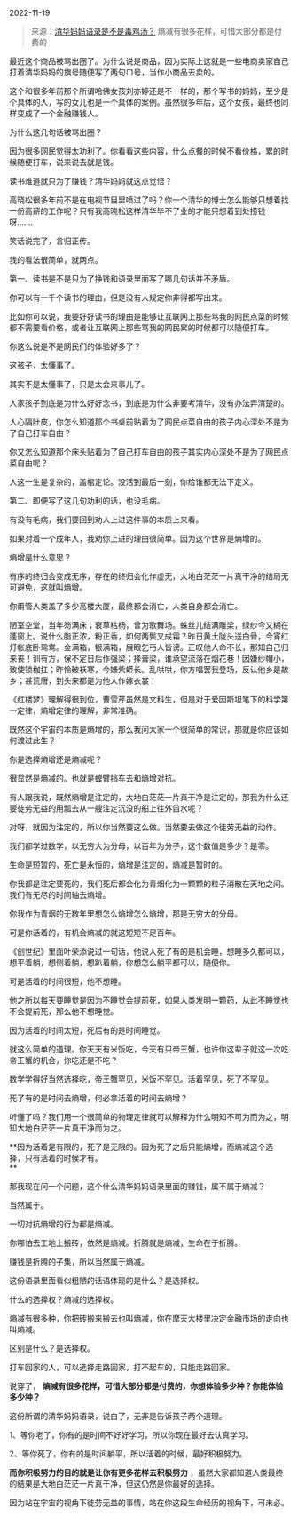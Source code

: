2022-11-19

> 来源：[清华妈妈语录是不是毒鸡汤？](http://mp.weixin.qq.com/s?__biz=MzU0MjYwNDU2Mw==&mid=2247508676&idx=2&sn=c0a2682a2872a7719a5be8bc2f857051&chksm=fb1aceb8cc6d47ae10bb30904df5fbb49186d8a01da99083f4cdcaa0ebb05e656369733d1bf6&scene=27#wechat_redirect)
> 熵减有很多花样，可惜大部分都是付费的

最近这个商品被骂出圈了。为什么说是商品，因为实际上这就是一些电商卖家自己打着清华妈妈的旗号随便写了两句口号，当作小商品去卖的。

这个和很多年前那个所谓哈佛女孩刘亦婷还是不一样的，那个写书的妈妈，至少是个具体的人，写的女儿也是一个具体的案例。虽然很多年后，这个女孩，最终也同样变成了一个金融赚钱人。  

为什么这几句话被骂出圈？  

因为很多网民觉得太功利了。你看看这些内容，什么点餐的时候不看价格，累的时候随便打车，说来说去就是钱。

读书难道就只为了赚钱？清华妈妈就这点觉悟？  

高晓松很多年前不是在电视节目里喷过了吗？你一个清华的博士怎么能够只想着找一份高薪的工作呢？只有我高晓松这样清华毕不了业的才能只想着到处捞钱呀.......

笑话说完了，言归正传。  

我的看法很简单，就两点。

第一、读书是不是只为了挣钱和语录里面写了哪几句话并不矛盾。

你可以有一千个读书的理由，但是没有人规定你非得都写出来。  

比如你可以说，我要好好读书的理由是能够让互联网上那些骂我的网民点菜的时候都不需要看价格，或者让互联网上那些骂我的网民累的时候都可以随便打车。  

你这么说是不是网民们的体验好多了？  

这孩子，太懂事了。

其实不是太懂事了，只是太会来事儿了。  

人家孩子到底是为什么好好念书，到底是为什么非要考清华，没有办法弄清楚的。  

人心隔肚皮，你怎么知道那个书桌前贴着为了网民点菜自由的孩子内心深处不是为了自己打车自由？

你又怎么知道那个床头贴着为了自己打车自由的孩子其实内心深处不是为了网民点菜自由呢？

人这一生是复杂的，盖棺定论。没活到最后一刻，你给谁都无法下定义。  

第二、即便写了这几句功利的话，也没毛病。

有没有毛病，我们要回到劝人上进这件事的本质上来看。  

如果对着一个成年人，我劝你上进的理由很简单。因为这个世界是熵增的。

熵增是什么意思？  

有序的终归会变成无序，存在的终归会化作虚无，大地白茫茫一片真干净的结局无可避免，这就叫熵增。  

你甭管人类盖了多少高楼大厦，最终都会消亡，人类自身都会消亡。  

陋室空堂，当年笏满床；衰草枯杨，曾为歌舞场。蛛丝儿结满雕梁，绿纱今又糊在蓬窗上。说什么脂正浓，粉正香，如何两鬓又成霜？昨日黄土陇头送白骨，今宵红灯帐底卧鸳鸯。金满箱，银满箱，展眼乞丐人皆谤。正叹他人命不长，那知自己归来丧！训有方，保不定日后作强梁；择膏梁，谁承望流落在烟花巷！因嫌纱帽小，致使锁枷扛；昨怜破袄寒，今嫌紫蟒长。乱哄哄，你方唱罢我登场，反认他乡是故乡；甚荒唐，到头来都是为他人作嫁衣裳！

《红楼梦》理解得很到位，曹雪芹虽然是文科生，但是对于爱因斯坦笔下的科学第一定律，熵增定律的理解，非常准确。  

既然这个宇宙的本质是熵增的，那么我问大家一个很简单的常识，那就是你应该如何渡过此生？  

你是选择熵增还是熵减呢？  

很显然是熵减的。也就是螳臂挡车去和熵增对抗。  

有人跟我说，既然熵增是注定的，大地白茫茫一片真干净是注定的，那我为什么还要徒劳无益的用瓢去从一艘注定沉没的船上往外舀水呢？

对呀，就因为注定的，所以你当然要这么做。当然要去做这个徒劳无益的动作。  

我们都学过数学，以无穷大为分母，以百年为分子，这个数值是多少？是零。  

生命是短暂的，死亡是永恒的，熵增是注定的，熵减是暂时的。

你我都是注定要死的，我们死后都会化为青烟化为一颗颗的粒子消散在天地之间。我们有无尽的时间轴去熵增。

你我作为青烟的无数年里想怎么熵增怎么熵增，那是无穷大的分母。

可是你活着的，有机会熵减的就这短短不足百年。  

《创世纪》里面叶荣添说过一句话，他说人死了有的是机会睡，想睡多久都可以，想平着躺，想侧着躺，想趴着躺，你想怎么躺平都可以，随便你。  

可是活着的时间很短，他不想睡。  

他之所以每天要睡觉是因为不睡觉会提前死，如果人类发明一颗药，从此不睡觉也不会提前死，那么他不想睡觉。  

因为活着的时间太短，死后有的是时间睡觉。

就这么简单的道理。你天天有米饭吃，今天有只帝王蟹，也许你这辈子就这一次吃帝王蟹的机会，你吃还是不吃？  

数学学得好当然选择吃，帝王蟹罕见，米饭不罕见。活着罕见，死了不罕见。  

死了有的是时间去熵增，何必拿活着的时间去熵增？  

听懂了吗？我们用一个很简单的物理定律就可以解释为什么明知不可为而为之，明知大地白茫茫一片真干净而为之。  

 **因为活着是有限的，死了是无限的。因为死了之后只能熵增，而熵减这个选择，只有活着的时候才有。  
**

那我现在问一个问题，这个什么清华妈妈语录里面的赚钱，属不属于熵减？  

当然属于。

一切对抗熵增的行为都是熵减。  

你哪怕去工地上搬砖，依然是熵减。折腾就是熵减，生命在于折腾。

赚钱是折腾的子集，所以当然属于熵减。  

这份语录里面看似粗陋的话语体现的是什么？是选择权。  

什么的选择权？熵减的选择权。

熵减有很多种，你把砖搬来搬去也叫熵减，你在摩天大楼里决定金融市场的走向也叫熵减。

区别是什么？是选择权。  

打车回家的人，可以选择走路回家，打不起车的，只能走路回家。  

说穿了， **熵减有很多花样，可惜大部分都是付费的，你想体验多少种？你能体验多少种？**  

这份所谓的清华妈妈语录，说白了，无非是告诉孩子两个道理。  

1、等你老了，你有的是时间不好好学习，所以你现在最好去认真学习。

2、等你死了，你有的是时间躺平，所以活着的时候，最好积极努力。  

 **而你积极努力的目的就是让你有更多花样去积极努力** ，虽然大家都知道人类最终的结果是大地白茫茫一片真干净，但这仍然是你最好的选择。  

因为站在宇宙的视角下徒劳无益的事情，站在你这段生命经历的视角下，可未必。  

